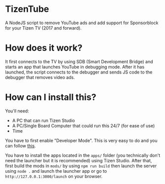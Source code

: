 # TizenTube
A NodeJS script to remove YouTube ads and add support for Sponsorblock for your Tizen TV (2017 and forward).

# How does it work?
It first connects to the TV by using SDB (Smart Development Bridge) and starts an app that launches YouTube in debugging mode. After it has launched, the script connects to the debugger and sends JS code to the debugger that removes video ads.

# How can I install this?
You'll need:
* A PC that can run Tizen Studio
* A PC/Single Board Computer that could run this 24/7 (for ease of use)
* Time

You have to first enable "Developer Mode". This is very easy to do and you can follow [this](https://developer.samsung.com/smarttv/develop/getting-started/using-sdk/tv-device.html).


You have to install the apps located in the `apps/` folder (you technically don't need the launcher but it is recommended) using Tizen Studio. After that, first build the mods in `mods/` by using `npm run build` then launch the server using `node .` and launch the launcher app or go to `http://127.0.0.1:3000/launch` on your browser.